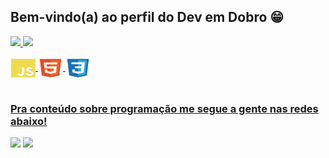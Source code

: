 ## Bem-vindo(a) ao perfil do Dev em Dobro 😁

 <div>
   <a href="https://github.com/Pinarii93">
   <img height="180em" src="https://github-readme-stats.vercel.app/api?username=Pinarii93&show_icons=true&theme=catppuccin_latte&include_all_commits=true&count_private=true"/>
   <img height="180em" src="https://github-readme-stats.vercel.app/api/top-langs/?username=Pinarii93&layout=compact&langs_count=6&theme=tokyonight"/>
</div>
    
<div style="display: inline_block"><br>
  <img align="center" alt="Js" height="30" width="40" src="https://raw.githubusercontent.com/devicons/devicon/master/icons/javascript/javascript-plain.svg">
  <img align="center" alt="HTML" height="30" width="40" src="https://raw.githubusercontent.com/devicons/devicon/master/icons/html5/html5-original.svg">
  <img align="center" alt="CSS" height="30" width="40" src="https://raw.githubusercontent.com/devicons/devicon/master/icons/css3/css3-original.svg">
</div>
 
<br>
 
### Pra conteúdo sobre programação me segue a gente nas redes abaixo!
 
<div> 
  <a href = "mailto:pinevictor93@hotmail.com"><img src="https://img.shields.io/badge/-Hotmail-%23333?style=for-the-badge&logo=gmail&logoColor=white" target="_blank"></a>
  <a href="https://www.linkedin.com/in/victor-pinheiro-091800189/" target="_blank"><img src="https://img.shields.io/badge/-LinkedIn-%230077B5?style=for-the-badge&logo=linkedin&logoColor=white" target="_blank"></a>
</div>
